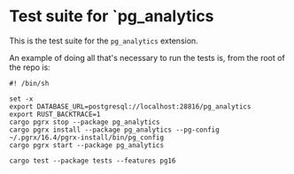 # Test suite for `pg_analytics

This is the test suite for the `pg_analytics` extension.

An example of doing all that's necessary to run the tests is, from the root of the repo is:

```shell
#! /bin/sh

set -x
export DATABASE_URL=postgresql://localhost:28816/pg_analytics
export RUST_BACKTRACE=1
cargo pgrx stop --package pg_analytics
cargo pgrx install --package pg_analytics --pg-config ~/.pgrx/16.4/pgrx-install/bin/pg_config
cargo pgrx start --package pg_analytics

cargo test --package tests --features pg16
```
